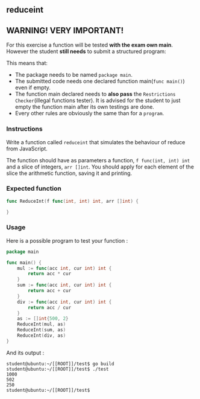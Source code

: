 ## reduceint

## **WARNING! VERY IMPORTANT!**

For this exercise a function will be tested **with the exam own main**. However the student **still needs** to submit a structured program:

This means that:

- The package needs to be named `package main`.
- The submitted code needs one declared function main(```func main()```) even if empty.
- The function main declared needs to **also pass** the `Restrictions Checker`(illegal functions tester). It is advised for the student to just empty the function main after its own testings are done.
- Every other rules are obviously the same than for a `program`.

### Instructions

Write a function called `reduceint` that simulates the behaviour of reduce from JavaScript.

The function should have as parameters a function, `f func(int, int) int` and a slice of integers, `arr []int`. You should apply for each element of the slice the arithmetic function, saving it and printing.

### Expected function

```go
func ReduceInt(f func(int, int) int, arr []int) {

}
```

### Usage

Here is a possible program to test your function :

```go
package main

func main() {
	mul := func(acc int, cur int) int {
		return acc * cur
	}
	sum := func(acc int, cur int) int {
		return acc + cur
	}
	div := func(acc int, cur int) int {
		return acc / cur
	}
	as := []int{500, 2}
	ReduceInt(mul, as)
	ReduceInt(sum, as)
	ReduceInt(div, as)
}

```

And its output :

```console
student@ubuntu:~/[[ROOT]]/test$ go build
student@ubuntu:~/[[ROOT]]/test$ ./test
1000
502
250
student@ubuntu:~/[[ROOT]]/test$
```
